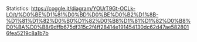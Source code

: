 Statistics: https://coggle.it/diagram/YOUrT9Gt-OCLk-LO/t/%D0%BE%D1%81%D0%BD%D0%BE%D0%B2%D1%8B-%D1%81%D1%82%D0%B0%D1%82%D0%B8%D1%81%D1%82%D0%B8%D0%BA%D0%B8/9dffb675df315c2f4ff28414e191454130dc62d47ae5828016fea5219c8a1b7b
